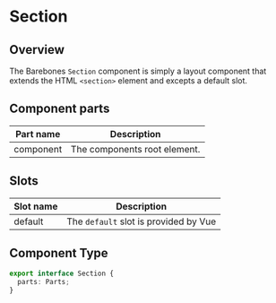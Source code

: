 # Section

## Overview
The Barebones `Section` component is simply a layout component that extends the HTML `<section>` element and excepts a default slot.

## Component parts

| Part name | Description |
|-----------|-------------|
| component | The components root element. |

## Slots

| Slot name | Description |
|-----------|-------------|
| default | The `default` slot is provided by Vue |

## Component Type

```ts
export interface Section {
  parts: Parts;
}
```